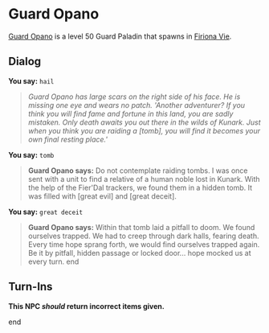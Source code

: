 # Guard Opano



[Guard Opano](/npc/84144) is a level 50 Guard Paladin that spawns in [Firiona Vie](/zone/84).



## Dialog

**You say:** `hail`



>*Guard Opano has large scars on the right side of his face.  He is missing one eye and wears no patch.  'Another adventurer?  If you think you will find fame and fortune in this land, you are sadly mistaken.  Only death awaits you out there in the wilds of Kunark.  Just when you think you are raiding a [tomb], you will find it becomes your own final resting place.'*

**You say:** `tomb`



>**Guard Opano says:** Do not contemplate raiding tombs.  I was once sent with a unit to find a relative of a human noble lost in Kunark.  With the help of the Fier'Dal trackers, we found them in a hidden tomb.  It was filled with [great evil] and [great deceit].

**You say:** `great deceit`



>**Guard Opano says:** Within that tomb laid a pitfall to doom.  We found ourselves trapped.  We had to creep through dark halls, fearing death.  Every time hope sprang forth, we would find ourselves trapped again.  Be it by pitfall, hidden passage or locked door...  hope mocked us at every turn.
end



## Turn-Ins



**This NPC *should* return incorrect items given.**

end